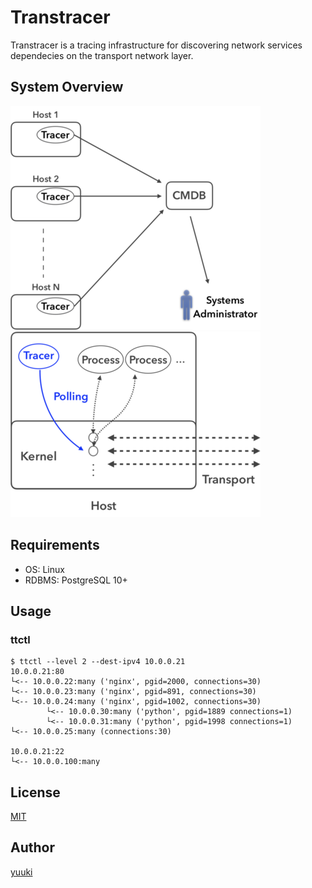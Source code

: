 # Transtracer

[licence]: https://github.com/yuuki/transtracer/blog/master/LICENSE

Transtracer is a tracing infrastructure for discovering network services dependecies on the transport network layer.

## System Overview

![System structure](/doc/images/system_structure.png "System structure")
![Socket diagnosis](/doc/images/socket_diagnosis.png "Socket diagnosis")

## Requirements

- OS: Linux
- RDBMS: PostgreSQL 10+

## Usage

### ttctl

```shell
$ ttctl --level 2 --dest-ipv4 10.0.0.21
10.0.0.21:80
└<-- 10.0.0.22:many ('nginx', pgid=2000, connections=30)
└<-- 10.0.0.23:many ('nginx', pgid=891, connections=30)
└<-- 10.0.0.24:many ('nginx', pgid=1002, connections=30)
        └<-- 10.0.0.30:many ('python', pgid=1889 connections=1)
        └<-- 10.0.0.31:many ('python', pgid=1998 connections=1)
└<-- 10.0.0.25:many (connections:30)

10.0.0.21:22
└<-- 10.0.0.100:many
```

## License

[MIT](LICENSE)

## Author

[yuuki](https://github.com/yuuki)
